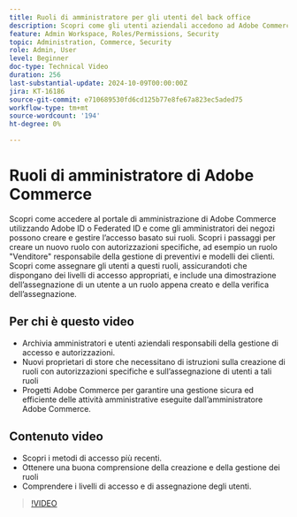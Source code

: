 ```yaml
---
title: Ruoli di amministratore per gli utenti del back office
description: Scopri come gli utenti aziendali accedono ad Adobe Commerce Admin Portal e come gli amministratori degli store creano e gestiscono l’accesso al portale di amministrazione basato sui ruoli.
feature: Admin Workspace, Roles/Permissions, Security
topic: Administration, Commerce, Security
role: Admin, User
level: Beginner
doc-type: Technical Video
duration: 256
last-substantial-update: 2024-10-09T00:00:00Z
jira: KT-16186
source-git-commit: e710689530fd6cd125b77e8fe67a823ec5aded75
workflow-type: tm+mt
source-wordcount: '194'
ht-degree: 0%

---
```



# Ruoli di amministratore di Adobe Commerce

Scopri come accedere al portale di amministrazione di Adobe Commerce utilizzando Adobe ID o Federated ID e come gli amministratori dei negozi possono creare e gestire l’accesso basato sui ruoli. Scopri i passaggi per creare un nuovo ruolo con autorizzazioni specifiche, ad esempio un ruolo &quot;Venditore&quot; responsabile della gestione di preventivi e modelli dei clienti. Scopri come assegnare gli utenti a questi ruoli, assicurandoti che dispongano dei livelli di accesso appropriati, e include una dimostrazione dell’assegnazione di un utente a un ruolo appena creato e della verifica dell’assegnazione.

## Per chi è questo video

- Archivia amministratori e utenti aziendali responsabili della gestione di accesso e autorizzazioni.
- Nuovi proprietari di store che necessitano di istruzioni sulla creazione di ruoli con autorizzazioni specifiche e sull’assegnazione di utenti a tali ruoli
- Progetti Adobe Commerce per garantire una gestione sicura ed efficiente delle attività amministrative eseguite dall’amministratore Adobe Commerce.

## Contenuto video

- Scopri i metodi di accesso più recenti.
- Ottenere una buona comprensione della creazione e della gestione dei ruoli
- Comprendere i livelli di accesso e di assegnazione degli utenti. &#x200B;


>[!VIDEO](https://video.tv.adobe.com/v/3433512?learn=on)
